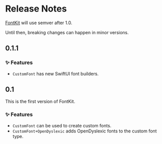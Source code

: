 # Release Notes

[FontKit](https://github.com/danielsaidi/FontKit) will use semver after 1.0.

Until then, breaking changes can happen in minor versions.



## 0.1.1

### ✨ Features

* ``CustomFont`` has new SwiftUI font builders.



## 0.1

This is the first version of FontKit.

### ✨ Features

* ``CustomFont`` can be used to create custom fonts.
* ``CustomFont+OpenDyslexic`` adds OpenDyslexic fonts to the custom font type.
